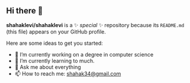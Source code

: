 ## Hi there 👋


**shahaklevi/shahaklevi** is a ✨ _special_ ✨ repository because its `README.md` (this file) appears on your GitHub profile.

Here are some ideas to get you started:

- 🔭 I’m currently working on a degree in computer science
- 🌱 I’m currently learning to much.
- 💬 Ask me about everything
- 📫 How to reach me: shahak34@gmail.com


